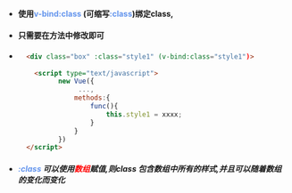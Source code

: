 - #### 使用<font color='cornflowerblue'>v-bind:class</font> (可缩写<font color='cornflowerblue'>:class</font>)绑定class,

- #### 只需要在方法中修改即可

- ```html
  	<div class="box" :class="style1" (v-bind:class="style1")>
          
      <script type="text/javascript">
  			new Vue({
  				 ...,
  				methods:{
                  	func(){
                  		this.style1 = xxxx;
              		}
              	}                
  			})
  	</script>
  ```

- ##### <font color='cornflowerblue'>:class</font> 可以使用<font color='red'>数组</font>赋值,则class 包含数组中所有的样式,并且可以随着数组的变化而变化